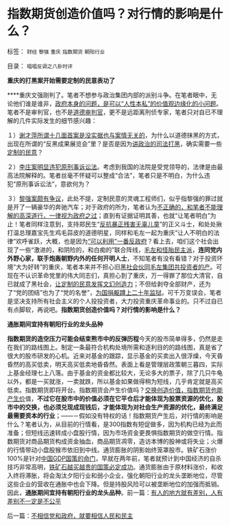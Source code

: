 # 指数期货创造价值吗？对行情的影响是什么？

标签： `财经` `黎强` `重庆` `指数期货` `朝阳行业` 

目录： `唱唱反调之八卦时评`

**重庆的打黑案开始需要定制的民意表功了**

****重庆文强刚判了。笔者不想参与政治集团内部的派别斗争。在笔者眼中，无论他们谁是谁非，[政府本身的问题，是可以“人性本私”的价值观边缘化的小问题](../../../2010/2/26/中国的民主只不过就是从自已做起，从现在做起.md)。笔者不是审判官，也不是[道德审判官](http://darthvad.blog.sohu.com/133552226.html)，更不是远距离刑侦专家，笔者只对自已不理解的几件实际发生的细节感兴趣：

１）[谢才萍所谓十几面首案是没实据也与案情无关的](../../../2009/10/11/可以定制的打黑.md)，为什么以道德抹黑的方式，出现在所谓的“反黑成果展览会”里？是否是因为[讲政治的司法打黑](../../../2010/2/27/扬我警威“我是兔子，我是兔子”.md)，确实需要一些[定制的民意](../../../2009/10/9/民意就是民主吗？可定制的民意呢？.md)？

２）[李庄案明显违犯原刑事诉讼法](../../../2010/2/10/李庄玉娇的政治觉悟和欧元区破产游戏和经济危机.md)。考虑到我国的法院是受党领导的，法律是由最高法院解释的。笔者丝毫不怀疑可以整成“合法”，笔者只是不明白，为什么违犯“原刑事诉讼法”，意欲何为？

３）[黎强案颇有争议](../../../2010/2/28/从专营权层层盘剥理解中国特色的黑社会.md)，此处不提，定制民意的灵魂工程师们，似乎指黎强的罪过就是开了一辆豪华的奔驰汽车；对于政府的所为，笔者认为[不正确的，和笔者不能理解的高深道行，一律视为政府之过](../../../2010/4/13/反政府，就是反民主！.md)；直到有证据证明其善，也就“让笔者明白”为止！笔者同样注意到，支持郑民生“[反抗暴正残害无辜儿童](../../../2010/3/26/道德治国“上纲上线”和中庸之道“减纲下线”.md)”的正义斗士，和处处揪打温总理嘉宝先生鸡毛蒜皮的道德明星，同样和毛左一起为重庆“让人不明白的法律”欢呼雀跃，大概，也是因为[“可以利用”一番反政府](../../../2010/4/13/反政府，就是反民主！.md)？看上去，咱们这个社会出现了一些“激进的，和阴险的，和白痴的”联合阵线，[毛左和怪胎民主派](http://hi.baidu.com/darthchn/blog/item/0c1a63b59081627a8bd4b2bc.html)，**连同党内外野心家，联手炮轰朝野内外的任何开明人士**，不知笔者有没有看错？对于投资环境“大为好转”的重庆，笔者本来并不担心旧[黑社会伙同毛左集团共投资者的产](http://hi.baidu.com/darthchn/blog/item/837271fdd88305f4fc037fdc.html)。可现在不认识革命党里的伟大同志们，真担心到了重庆，万一得罪了那位大清官，自已就成了黑社会，[让定制的民意发挥文幻创造力](../../../2010/1/17/春秋笔法三步曲.md)；不但给剥夺全部财产，还为了“党的团结”也为了“党的名誉”，[为国捐躯蹲上二十年监狱](../../../2009/7/28/不要问国家对你做了什么，要问你为国家做了什么.md)。可千万变误会，笔者是坚决支持所有社会主义的个人投投资者，大力投资重庆革命事业的。只不过自已有点脚软，再说吧。**指数期货创造价值吗？对行情的影响是什么？**

**通胀期间宜持有朝阳行业的龙头品种**

**指数期货的造空压力可能会结束熊市中的反弹历程**今天的股市简单得多，仍然是走在我们的路线图上。制定一条最符合机构处境所需和逐利目的的路线图，真是省了很大的股市研发的心机。近来对基金的跟踪，显示基金的买卖出入很浮燥，今天昏昏然的高买低卖，明天高买低卖地昏昏然。表面上看是管理层政策朝三暮四，实际上基金经理七上八落。由于基金的资金都比较大，无论多大的票子，除了几只牛龟以外，都是一买就涨，一卖就跌，所以基金如果做得稍为短线，几乎肯定就是高买低卖。指数期货即将开台。指数期货会产生价值吗？[交换创造价值，指数期货也能产生价](../../../2009/11/26/交换创造价值之“零和股市创造的社会价值”.md)值，**不过它在股市中的价值必须在它平仓后才能体现为股票资源的优化，股市中的交换，也必须兑现成现钱后，才能体现为对社会生产资源的优化，最终满足最需要资本的行业**；——－假如没有特权的话！指数期货产生后，对行情的影响是什么？笔者认为，从目前的行情看，是300指数有短促做多，因为机构已经为此而准备；但短线迅速转成小盘股行情，因为市场资金更畏惧指数期货的做空行情。指数期货对商品期货构成资金抽血，商品期货凋零，造访本博的股神或将失业；火爆的行情带动小盘股猴市依旧到中线。通货膨胀的阴影始终笼罩股市。铁矿石涨价100%是针对[中国GDP国策的命门](../../../2009/12/28/“生产倒退”可能社会进步.md)，早就在两年前，笔者就预计到中国经济的自杀技巧非常高明，[铁矿石越买越贵的国策必定成功](../../../2007/8/29/澳大利亚铁矿石不狠宰中国那叫“没人性”.md)。通货膨胀由于原材料涨价，和收入终将滞胀，将会淘汰夕阳行业和弱小企业，强化朝阳行业的龙头垄断地位，尽管这些企业的营收在通胀中也会下降。但是持股风险可以被垄断地位的加强而抵销。因此，**通胀期间宜持有朝阳行业的龙头品种**。前一篇：[有人的地方就有差别，人有差别不一定是不公平](../../../2010/4/14/有人的地方就有差别，人有差别不一定是不公平.md)

后一篇：[不相信党和政府，就要相信人民和民主](../../../2010/4/14/不相信党和政府，就要相信人民和民主.md)